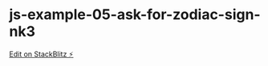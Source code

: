 # js-example-05-ask-for-zodiac-sign-nk3

[Edit on StackBlitz ⚡️](https://stackblitz.com/edit/js-example-05-ask-for-zodiac-sign-nk3)